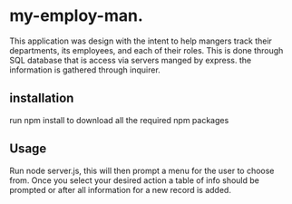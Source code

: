 # my-employ-man.
This application was design with the intent to help mangers track their 
departments, its employees, and each of their roles. This is done through
SQL database that is access via servers manged by express. the information
is gathered through inquirer. 

## installation
run npm install to download all the required npm packages

## Usage
Run node server.js, this will then prompt a menu for the user to choose 
from. Once you select your desired action a table of info should be prompted
or after all information for a new record is added.